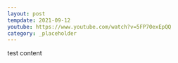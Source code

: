 ```yaml
---
layout: post
tempdate: 2021-09-12
youtube: https://www.youtube.com/watch?v=5FP70exEpQQ
category: _placeholder
---
```

test content